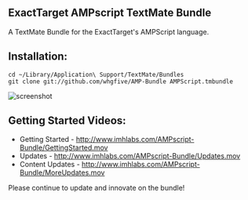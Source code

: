 ExactTarget AMPscript TextMate Bundle
-------------------------------------

A TextMate Bundle for the ExactTarget's AMPScript language.
    
Installation:
-------------

    cd ~/Library/Application\ Support/TextMate/Bundles
    git clone git://github.com/whgfive/AMP-Bundle AMPScript.tmbundle

![screenshot](http://www.imhlabs.com/AMPscript-Bundle/tm.png)

Getting Started Videos:
-----------------------
    
* Getting Started - http://www.imhlabs.com/AMPscript-Bundle/GettingStarted.mov
* Updates - http://www.imhlabs.com/AMPscript-Bundle/Updates.mov
* Content Updates - http://www.imhlabs.com/AMPscript-Bundle/MoreUpdates.mov

Please continue to update and innovate on the bundle!